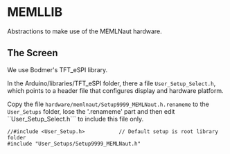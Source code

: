 # MEMLLIB

Abstractions to make use of the MEMLNaut hardware.


## The Screen

We use Bodmer's TFT_eSPI library.  

In the Arduino/libraries/TFT_eSPI folder, there a file ```User_Setup_Select.h```, which points to a header file that configures display and hardware platform.

Copy the file ```hardware/memlnaut/Setup9999_MEMLNaut.h.renameme``` to the ```User_Setups``` folder, lose the '.renameme' part and then edit ``User_Setup_Select.h``` to include this file only.

```
//#include <User_Setup.h>           // Default setup is root library folder
#include "User_Setups/Setup9999_MEMLNaut.h"
```
